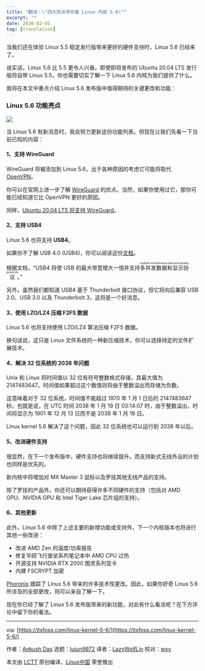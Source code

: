 ```yaml
---
title: "翻译：\"四大亮点带你看 Linux 内核 5.6\""
excerpt: ""
date: 2020-02-05
tag: [translation]
---
```


当我们还在体验 Linux 5.5 稳定发行版带来更好的硬件支持时，Linux 5.6 已经来了。

说实话，Linux 5.6 比 5.5 更令人兴奋。即使即将发布的 Ubuntu 20.04 LTS 发行版将自带 Linux 5.5，你也需要切实了解一下 Linux 5.6 内核为我们提供了什么。

我将在本文中重点介绍 Linux 5.6 发布版中值得期待的关键更改和功能：

### Linux 5.6 功能亮点

![][1]

当 Linux 5.6 有新消息时，我会努力更新这份功能列表。但现在让我们先看一下当前已知的内容：

#### 1、支持 WireGuard

WireGuard 将被添加到 Linux 5.6，出于各种原因的考虑它可能将取代 [OpenVPN][2]。

你可以在官网上进一步了解 [WireGuard][3] 的优点。当然，如果你使用过它，那你可能已经知道它比 OpenVPN 更好的原因。

同样，[Ubuntu 20.04 LTS 将支持 WireGuard][4]。

#### 2、支持 USB4

Linux 5.6 也将支持 **USB4**。

如果你不了解 USB 4.0 (USB4)，你可以阅读这份[文档][5]。

根据文档，“USB4 将使 USB 的最大带宽增大一倍并支持<ruby>多并发数据和显示协议<rt>multiple simultaneous data and display protocols</rt></ruby>。”

另外，虽然我们都知道 USB4 基于 Thunderbolt 接口协议，但它将向后兼容 USB 2.0、USB 3.0 以及 Thunderbolt 3，这将是一个好消息。

#### 3、使用 LZO/LZ4 压缩 F2FS 数据

Linux 5.6 也将支持使用 LZO/LZ4 算法压缩 F2FS 数据。

换句话说，这只是 Linux 文件系统的一种新压缩技术，你可以选择待定的文件扩展技术。

#### 4、解决 32 位系统的 2038 年问题

Unix 和 Linux 将时间值以 32 位有符号整数格式存储，其最大值为 2147483647。时间值如果超过这个数值则将由于整数溢出而存储为负数。

这意味着对于 32 位系统，时间值不能超过 1970 年 1 月 1 日后的 2147483647 秒。也就是说，在 UTC 时间 2038 年 1 月 19 日 03:14:07 时，由于整数溢出，时间将显示为 1901 年 12 月 13 日而不是 2038 年 1 月 19 日。

Linux kernel 5.6 解决了这个问题，因此 32 位系统也可以运行到 2038 年以后。

#### 5、改进硬件支持

很显然，在下一个发布版中，硬件支持也将继续提升。而支持新式无线外设的计划也同样是优先的。

新内核中将增加对 MX Master 3 鼠标以及罗技其他无线产品的支持。

除了罗技的产品外，你还可以期待获得许多不同硬件的支持（包括对 AMD GPU、NVIDIA GPU 和 Intel Tiger Lake 芯片组的支持）。

#### 6、其他更新

此外，Linux 5.6 中除了上述主要的新增功能或支持外，下一个内核版本也将进行其他一些改进：

  * 改进 AMD Zen 的温度/功率报告
  * 修复华硕飞行堡垒系列笔记本中 AMD CPU 过热
  * 开源支持 NVIDIA RTX 2000 图灵系列显卡
  * 内建 FSCRYPT 加密

[Phoronix][6] 跟踪了 Linux 5.6 带来的许多技术性更改。因此，如果你好奇 Linux 5.6 所涉及的全部更改，则可以亲自了解一下。

现在你已经了解了 Linux 5.6 发布版带来的新功能，对此有什么看法呢？在下方评论中留下你的看法。

--------------------------------------------------------------------------------

via: [https://itsfoss.com/linux-kernel-5-6/](https://itsfoss.com/linux-kernel-5-6/)

作者：[Ankush Das][a]
选题：[lujun9972][b]
译者：[LazyWolfLin](https://github.com/LazyWolfLin)
校对：[wxy](https://github.com/wxy)

本文由 [LCTT](https://github.com/LCTT/TranslateProject) 原创编译，[Linux中国](https://linux.cn/) 荣誉推出

[a]: https://itsfoss.com/author/ankush/
[b]: https://github.com/lujun9972
[1]: https://i0.wp.com/itsfoss.com/wp-content/uploads/2020/02/linux-kernel-5.6.jpg?ssl=1
[2]: https://openvpn.net/
[3]: https://www.wireguard.com/
[4]: https://www.phoronix.com/scan.php?page=news_item&px=Ubuntu-20.04-Adds-WireGuard
[5]: https://www.usb.org/sites/default/files/2019-09/USB-IF_USB4%20spec%20announcement_FINAL.pdf
[6]: https://www.phoronix.com/scan.php?page=news_item&px=Linux-5.6-Spectacular
